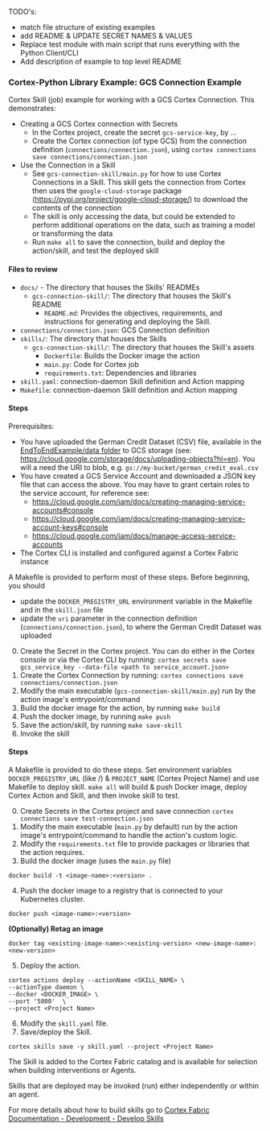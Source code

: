 TODO's:
- match file structure of existing examples
- add README & UPDATE SECRET NAMES & VALUES
- Replace test module with main script that runs everything with the Python Client/CLI
- Add description of example to top level README

### Cortex-Python Library Example: GCS Connection Example

Cortex Skill (job) example for working with a GCS Cortex Connection. This demonstrates:
* Creating a GCS Cortex connection with Secrets
	- In the Cortex project, create the secret `gcs-service-key`, by ...
	- Create the Cortex connection (of type GCS) from the connection definition (`connections/connection.json`), using
	`cortex connections save connections/connection.json`
* Use the Connection in a Skill
	- See `gcs-connection-skill/main.py` for how to use Cortex Connections in a Skill. This skill gets the connection from Cortex then uses the `google-cloud-storage` package (https://pypi.org/project/google-cloud-storage/) to download the contents of the connection
	- The skill is only accessing the data, but could be extended to perform additional operations on the data, such as training a model or transforming the data
	- Run `make all` to save the connection, build and deploy the action/skill, and test the deployed skill

#### Files to review
- `docs/` - The directory that houses the Skills' READMEs
  - `gcs-connection-skill/`: The directory that houses the Skill's README
    - `README.md`: Provides the objectives, requirements, and instructions for generating and deploying the Skill.
- `connections/connection.json`: GCS Connection definition
- `skills/`: The directory that houses the Skills
  - `gcs-connection-skill/`: The directory that houses the Skill's assets
	- `Dockerfile`: Builds the Docker image the action
	- `main.py`: Code for Cortex job
	- `requirements.txt`: Dependencies and libraries
- `skill.yaml`: connection-daemon Skill definition and Action mapping
- `Makefile`: connection-daemon Skill definition and Action mapping

#### Steps

Prerequisites:
* You have uploaded the German Credit Dataset (CSV) file, available in the [EndToEndExample/data folder](../EndToEndExample/data/german_credit_eval.csv) to GCS storage (see: https://cloud.google.com/storage/docs/uploading-objects?hl=en). You will a need the URI to blob, e.g. `gs://my-bucket/german_credit_eval.csv`
* You have created a GCS Service Account and downloaded a JSON key file that can access the above. You may have to grant certain roles to the service account, for reference see:
	- https://cloud.google.com/iam/docs/creating-managing-service-accounts#console
	- https://cloud.google.com/iam/docs/creating-managing-service-account-keys#console
	- https://cloud.google.com/iam/docs/manage-access-service-accounts
* The Cortex CLI is installed and configured against a Cortex Fabric instance

A Makefile is provided to perform most of these steps. Before beginning, you should
- update the `DOCKER_PREGISTRY_URL` environment variable in the Makefile and in the `skill.json` file
- update the `uri` parameter in the connection definition (`connections/connection.json`), to where the German Credit Dataset was uploaded

0. Create the Secret in the Cortex project. You can do either in the Cortex console or via the Cortex CLI by running: `cortex secrets save gcs_service_key --data-file <path to service_account.json>`
1. Create the Cortex Connection by running: `cortex connections save connections/connection.json`
2. Modify the main executable (`gcs-connection-skill/main.py`) run by the action image's entrypoint/command
3. Build the docker image for the action, by running `make build`
4. Push the docker image, by running `make push`
5. Save the action/skill, by running `make save-skill`
6. Invoke the skill

#### Steps

A Makefile is provided to do these steps. Set environment variables `DOCKER_PREGISTRY_URL` (like <docker-registry-url>/<namespace-org>) & `PROJECT_NAME` (Cortex Project Name) and use Makefile to deploy skill.
`make all` will build & push Docker image, deploy Cortex Action and Skill, and then invoke skill to test.

0. Create Secrets in the Cortex project and save connection `cortex connections save test-connection.json`
1. Modify the main executable (`main.py` by default) run by the action image's entrypoint/command to handle the action's custom logic.
2. Modify the `requirements.txt` file to provide packages or libraries that the action requires.
3. Build the docker image (uses the `main.py` file)
  ```
  docker build -t <image-name>:<version> .
  ```
4. Push the docker image to a registry that is connected to your Kubernetes cluster.
  ```
  docker push <image-name>:<version>
  ```

  **(Optionally) Retag an image**
  ```
  docker tag <existing-image-name>:<existing-version> <new-image-name>:<new-version>
  ```
5. Deploy the action.
  ```
  cortex actions deploy --actionName <SKILL_NAME> \
  --actionType daemon \
  --docker <DOCKER_IMAGE> \
  --port '5000'  \
  --project <Project Name>
  ```
6. Modify the `skill.yaml` file.
7. Save/deploy the Skill.
  ```
  cortex skills save -y skill.yaml --project <Project Name>
  ```

   The Skill is added to the Cortex Fabric catalog and is available for selection when building interventions or Agents.

   Skills that are deployed may be invoked (run) either independently or within an agent.

For more details about how to build skills go to [Cortex Fabric Documentation - Development - Develop Skills](https://cognitivescale.github.io/cortex-fabric/docs/development/define-skills)
